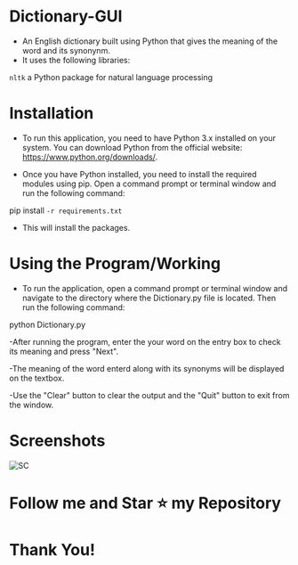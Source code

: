 # Dictionary-GUI
- An English dictionary built using Python that gives the meaning of the word and its synonynm.
- It uses the following libraries:<br>

`nltk` a Python package for natural language processing

# Installation
- To run this application, you need to have Python 3.x installed on your system. You can download Python from the official website: https://www.python.org/downloads/.

- Once you have Python installed, you need to install the required modules using pip. Open a command prompt or terminal window and run the following command:

 pip install `-r requirements.txt`

- This will install the packages.

# Using the Program/Working
- To run the application, open a command prompt or terminal window and navigate to the directory where the Dictionary.py file is located. Then run the following command:

python Dictionary.py

-After running the program, enter the your word on the entry box to check its meaning and press "Next".

-The meaning of the word enterd along with its synonyms will be displayed on the textbox.

-Use the "Clear" button to clear the output and the "Quit" button to exit from the window.

# Screenshots
![SC](https://github.com/mfurqaan31/Dictionary-GUI/assets/141869941/c02e95fe-d794-470f-ba10-5b063af72eb8)


# Follow me and Star ⭐ my Repository

# Thank You!
